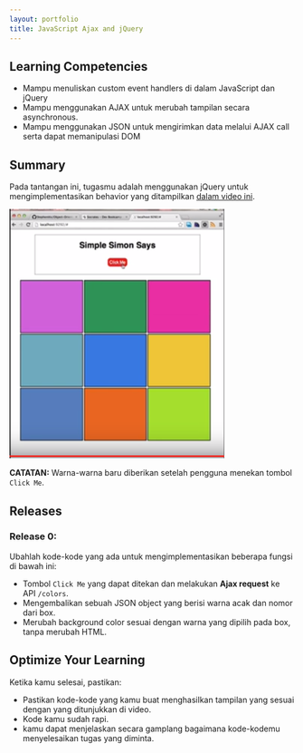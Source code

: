 ```yaml
---
layout: portfolio
title: JavaScript Ajax and jQuery
---
```


## Learning Competencies

* Mampu menuliskan custom event handlers di dalam JavaScript dan jQuery
* Mampu menggunakan AJAX untuk merubah tampilan secara asynchronous.
* Mampu menggunakan JSON untuk mengirimkan data melalui AJAX call serta dapat memanipulasi DOM

## Summary

Pada tantangan ini, tugasmu adalah menggunakan jQuery untuk mengimplementasikan behavior yang ditampilkan [dalam video ini](https://youtu.be/xKpJM0rtAvA).

![simple-simon-says](simple-simon-says.png)

**CATATAN:** Warna-warna baru diberikan setelah pengguna menekan tombol `Click Me`.

## Releases

### Release 0:

Ubahlah kode-kode yang ada untuk mengimplementasikan beberapa fungsi di bawah ini:

* Tombol `Click Me` yang dapat ditekan dan melakukan **Ajax request** ke API `/colors`.
* Mengembalikan sebuah JSON object yang berisi warna acak dan nomor dari box.
* Merubah background color sesuai dengan warna yang dipilih pada box, tanpa merubah HTML.

## Optimize Your Learning

Ketika kamu selesai, pastikan:

* Pastikan kode-kode yang kamu buat menghasilkan tampilan yang sesuai dengan yang ditunjukkan di video.
* Kode kamu sudah rapi.
* kamu dapat menjelaskan secara gamplang bagaimana kode-kodemu menyelesaikan tugas yang diminta.
